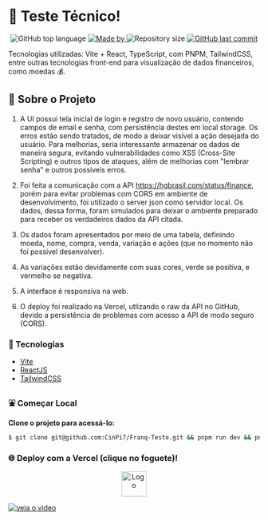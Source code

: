 # :butterfly: Teste Técnico!

<p align="center">
  <img alt="GitHub top language" src="https://img.shields.io/github/languages/top/CinPi7/Franq-Teste?color=pink">

  <a href="https://www.linkedin.com/in/cinthiapissetti/" target="_blank" rel="noopener noreferrer">
    <img alt="Made by" src="https://img.shields.io/badge/made%20by-cinthia%20pissetti-pink">
  </a>

  <img alt="Repository size" src="https://img.shields.io/github/repo-size/CinPi7/Franq-Teste?color=pink">

  <a href="https://github.com/oDevBR/rgb-mixin/commits/main">
    <img alt="GitHub last commit" src="https://img.shields.io/github/last-commit/CinPi7/Franq-Teste?color=pink">
  </a>
</p>

Tecnologias utilizadas: Vite + React, TypeScript, com PNPM, TailwindCSS, entre outras tecnologias front-end para visualização de dados financeiros, como moedas :moneybag:.

## :open_file_folder: Sobre o Projeto

1. A UI possui tela inicial de login e registro de novo usuário, contendo campos de email e senha, com persistência destes em local storage. Os erros estão sendo tratados, de modo a deixar visível a ação desejada do usuário. Para melhorias, seria interessante armazenar os dados de maneira segura, evitando vulnerabilidades como XSS (Cross-Site Scripting) e outros tipos de ataques, além de melhorias com "lembrar senha" e outros possíveis erros.

2. Foi feita a comunicação com a API https://hgbrasil.com/status/finance, porém para evitar problemas com CORS em ambiente de desenvolvimento, foi utilizado o server json como servidor local. Os dados, dessa forma, foram simulados para deixar o ambiente preparado para receber os verdadeiros dados da API citada.

3. Os dados foram apresentados por meio de uma tabela, definindo moeda, nome, compra, venda, variação e ações (que no momento não foi possível desenvolver).

4. As variações estão devidamente com suas cores, verde se positiva, e vermelho se negativa.

5. A interface é responsiva na web.

6. O deploy foi realizado na Vercel, utlizando o raw da API no GitHub, devido a persistência de problemas com acesso a API de modo seguro (CORS).

### :rocket: Tecnologias

- [Vite](https://vitejs.dev/)
- [ReactJS](https://reactjs.org/)
- [TailwindCSS](https://tailwindcss.com/)

### :fountain: Começar Local

**Clone o projeto para acessá-lo:**

```bash
$ git clone git@github.com:CinPi7/Franq-Teste.git && pnpm run dev && pnpm run server
```

### :globe_with_meridians: Deploy com a Vercel (clique no foguete)!

<p align="center">
 <a target="_blank" rel="noopener noreferrer" href="https://franq-teste.vercel.app/login"><img width="50" height="50" src='https://cdn-icons-png.flaticon.com/512/4334/4334058.png' alt="Logo" /></a>
</p>

[![veja o video](https://github.com/CinPi7/Franq-Teste/assets/49377882/3441451e-a46c-4d35-9049-918f2394fb4d)]([https://youtu.be/vt5fpE0bzSY](https://github.com/CinPi7/Franq-Teste/assets/49377882/3441451e-a46c-4d35-9049-918f2394fb4d)https://github.com/CinPi7/Franq-Teste/assets/49377882/3441451e-a46c-4d35-9049-918f2394fb4d)






